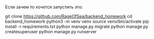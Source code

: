 Если зачем то хочется запустить это:

git clone https://github.com/RageOfSea/backend_homework
cd backend_homework
python3 -m venv venv
source venv/bin/activate
pip install -r requirements.txt
python manage.py migrate
python manage.py createsuperuser
python manage.py runserver
